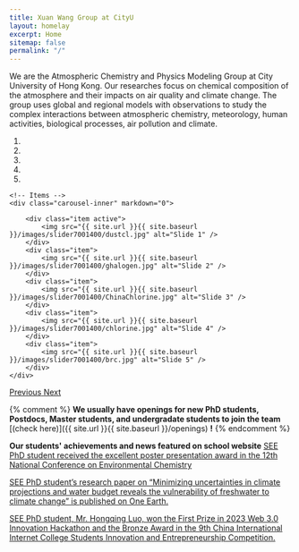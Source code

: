 ```yaml
---
title: Xuan Wang Group at CityU
layout: homelay
excerpt: Home
sitemap: false
permalink: "/"
---
```


We are the Atmospheric Chemistry and Physics Modeling Group at City University of Hong Kong. Our researches focus on chemical composition of the atmosphere and their impacts on air quality and climate change. The group uses global and regional models with observations to study the complex interactions between atmospheric chemistry, meteorology, human activities, biological processes, air pollution and climate. 


<div markdown="0" id="carousel" class="carousel slide" data-ride="carousel" data-interval="5000" data-pause="hover" >
    <!-- Menu -->
    <ol class="carousel-indicators">
        <li data-target="#carousel" data-slide-to="0" class="active"></li>
        <li data-target="#carousel" data-slide-to="1"></li>
        <li data-target="#carousel" data-slide-to="2"></li>
        <li data-target="#carousel" data-slide-to="3"></li>
        <li data-target="#carousel" data-slide-to="4"></li>
    </ol>

    <!-- Items -->
    <div class="carousel-inner" markdown="0">

        <div class="item active">
            <img src="{{ site.url }}{{ site.baseurl }}/images/slider7001400/dustcl.jpg" alt="Slide 1" />
        </div>
        <div class="item">
            <img src="{{ site.url }}{{ site.baseurl }}/images/slider7001400/ghalogen.jpg" alt="Slide 2" />
        </div>
        <div class="item">
            <img src="{{ site.url }}{{ site.baseurl }}/images/slider7001400/ChinaChlorine.jpg" alt="Slide 3" />
        </div>
        <div class="item">
            <img src="{{ site.url }}{{ site.baseurl }}/images/slider7001400/chlorine.jpg" alt="Slide 4" />
        </div>
        <div class="item">
            <img src="{{ site.url }}{{ site.baseurl }}/images/slider7001400/brc.jpg" alt="Slide 5" />
        </div>
    </div>
  <a class="left carousel-control" href="#carousel" role="button" data-slide="prev">
    <span class="glyphicon glyphicon-chevron-left" aria-hidden="true"></span>
    <span class="sr-only">Previous</span>
  </a>
  <a class="right carousel-control" href="#carousel" role="button" data-slide="next">
    <span class="glyphicon glyphicon-chevron-right" aria-hidden="true"></span>
    <span class="sr-only">Next</span>
  </a>
</div>

{% comment %}
**We usually have openings for new PhD students, Postdocs, Master students, and undergradate students to join the team** [(check here)]({{ site.url }}{{ site.baseurl }}/openings) **!**
{% endcomment %}

**Our students' achievements and news featured on school website**
[SEE PhD student received the excellent poster presentation award in the 12th National Conference on Environmental Chemistry](https://www.cityu.edu.hk/see/outreach/news-center/see-phd-student-received-excellent-poster-presentation-award-12th-national)

[SEE PhD student’s research paper on “Minimizing uncertainties in climate projections and water budget reveals the vulnerability of freshwater to climate change” is published on One Earth.](https://www.cityu.edu.hk/see/outreach/news-center/see-phd-students-research-paper-minimizing-uncertainties-climate-projections)

[SEE PhD student, Mr. Hongqing Luo, won the First Prize in 2023 Web 3.0 Innovation Hackathon and the Bronze Award in the 9th China International Internet College Students Innovation and Entrepreneurship Competition.](https://www.cityu.edu.hk/see/outreach/news-center/see-phd-student-mr-hongqing-luo-won-first-prize-2023-web-30-innovation)
